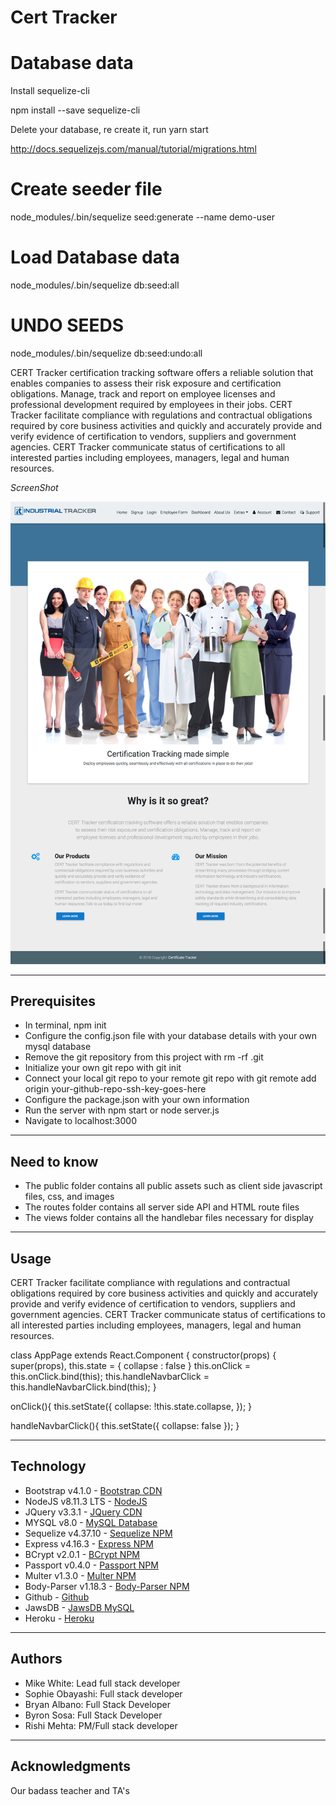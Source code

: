 # Cert Tracker

# Database data
Install sequelize-cli

npm install --save sequelize-cli

Delete your database, re create it, run yarn start

http://docs.sequelizejs.com/manual/tutorial/migrations.html

# Create seeder file
node_modules/.bin/sequelize seed:generate --name demo-user

# Load Database data
node_modules/.bin/sequelize db:seed:all

# UNDO SEEDS
node_modules/.bin/sequelize db:seed:undo:all


CERT Tracker certification tracking software offers a reliable solution that enables companies to assess their risk exposure and certification obligations. Manage, track and report on employee licenses and professional development required by employees in their jobs. CERT Tracker facilitate compliance with regulations and contractual obligations required by core business activities and quickly and accurately provide and verify evidence of certification to vendors, suppliers and government agencies. CERT Tracker communicate status of certifications to all interested parties including employees, managers, legal and human resources.

*ScreenShot*

![Alt text](/public/images/readme.png "CERT Tracker")

* * *

## Prerequisites ##
* In terminal, npm init
* Configure the config.json file with your database details with your own mysql database
* Remove the git repository from this project with rm -rf .git
* Initialize your own git repo with git init
* Connect your local git repo to your remote git repo with git remote add origin your-github-repo-ssh-key-goes-here
* Configure the package.json with your own information
* Run the server with npm start or node server.js
* Navigate to localhost:3000

* * *

## Need to know ##
* The public folder contains all public assets such as client side javascript files, css, and images
* The routes folder contains all server side API and HTML route files
* The views folder contains all the handlebar files necessary for display

* * *

## Usage
CERT Tracker facilitate compliance with regulations and contractual obligations required by core business activities and quickly and accurately provide and verify evidence of certification to vendors, suppliers and government agencies. CERT Tracker communicate status of certifications to all interested parties including employees, managers, legal and human resources.

class AppPage extends React.Component {
  constructor(props) {
    super(props),
    this.state = {
      collapse : false
    }
    this.onClick = this.onClick.bind(this);
    this.handleNavbarClick = this.handleNavbarClick.bind(this);
  }

  onClick(){
    this.setState({
        collapse: !this.state.collapse,
    });
  }

  handleNavbarClick(){
    this.setState({
      collapse: false
    });
  }

* * *

## Technology

* Bootstrap v4.1.0 - [Bootstrap CDN](https://getbootstrap.com/docs/4.1/getting-started/introduction/)
* NodeJS v8.11.3 LTS - [NodeJS](https://nodejs.org/en/)
* JQuery v3.3.1 - [JQuery CDN](https://code.jquery.com/)
* MYSQL v8.0 - [MySQL Database](https://www.mysql.com/)
* Sequelize v4.37.10 - [Sequelize NPM](https://www.npmjs.com/package/sequelize)
* Express v4.16.3 - [Express NPM](https://www.npmjs.com/package/express)
* BCrypt v2.0.1 - [BCrypt NPM](https://www.npmjs.com/package/bcrypt)
* Passport v0.4.0 - [Passport NPM](https://www.npmjs.com/package/passport)
* Multer v1.3.0 - [Multer NPM](https://www.npmjs.com/package/multer)
* Body-Parser v1.18.3 - [Body-Parser NPM](https://www.npmjs.com/package/body-parser)
* Github - [Github](https://pages.github.com/)
* JawsDB - [JawsDB MySQL](https://elements.heroku.com/addons/jawsdb)
* Heroku - [Heroku](https://www.heroku.com/)

* * *

## Authors
* Mike White: Lead full stack developer
* Sophie Obayashi: Full stack developer
* Bryan Albano: Full Stack Developer
* Byron Sosa: Full Stack Developer
* Rishi Mehta: PM/Full stack developer

* * *

## Acknowledgments
Our badass teacher and TA's